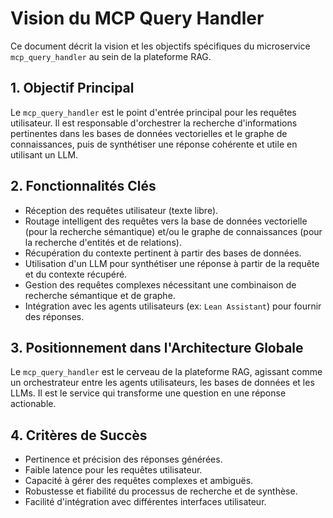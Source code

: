# Vision du MCP Query Handler

Ce document décrit la vision et les objectifs spécifiques du microservice `mcp_query_handler` au sein de la plateforme RAG.

## 1. Objectif Principal

Le `mcp_query_handler` est le point d'entrée principal pour les requêtes utilisateur. Il est responsable d'orchestrer la recherche d'informations pertinentes dans les bases de données vectorielles et le graphe de connaissances, puis de synthétiser une réponse cohérente et utile en utilisant un LLM.

## 2. Fonctionnalités Clés

- Réception des requêtes utilisateur (texte libre).
- Routage intelligent des requêtes vers la base de données vectorielle (pour la recherche sémantique) et/ou le graphe de connaissances (pour la recherche d'entités et de relations).
- Récupération du contexte pertinent à partir des bases de données.
- Utilisation d'un LLM pour synthétiser une réponse à partir de la requête et du contexte récupéré.
- Gestion des requêtes complexes nécessitant une combinaison de recherche sémantique et de graphe.
- Intégration avec les agents utilisateurs (ex: `Lean Assistant`) pour fournir des réponses.

## 3. Positionnement dans l'Architecture Globale

Le `mcp_query_handler` est le cerveau de la plateforme RAG, agissant comme un orchestrateur entre les agents utilisateurs, les bases de données et les LLMs. Il est le service qui transforme une question en une réponse actionable.

## 4. Critères de Succès

- Pertinence et précision des réponses générées.
- Faible latence pour les requêtes utilisateur.
- Capacité à gérer des requêtes complexes et ambiguës.
- Robustesse et fiabilité du processus de recherche et de synthèse.
- Facilité d'intégration avec différentes interfaces utilisateur.
